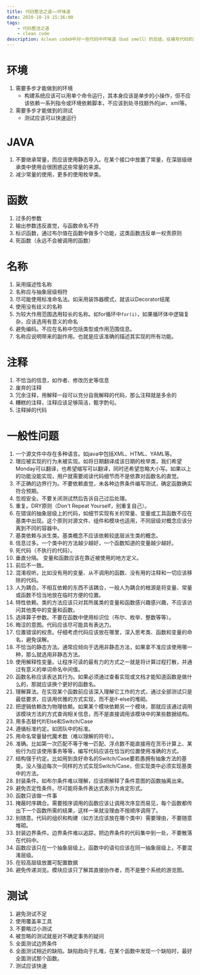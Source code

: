 ```yaml
---
title: 代码整洁之道——坏味道
date: 2020-10-19 15:36:00
tags:
    - 代码整洁之道
    - clean code
description: 《clean code》中对一些代码中坏味道（bad smell）的总结，在编写代码的过程中应该多注意不要出现列表中的问题，使代码具有更高的可读性。
---
```

# 环境
1. 需要多步才能做到的环境
    - 构建系统应该可以用单个命令运行，其本身应该是单步的小操作，但不应该依赖一系列指令或环境依赖脚本，不应该到处寻找额外的jar、xml等。
2. 需要多步才能做到的测试
    - 测试应该可以快速运行

# JAVA
1. 不要继承常量，而应该使用静态导入。在某个接口中放置了常量，在深层级继承类中使用会很困惑这些常量的来源。
2. 减少常量的使用，更多的使用枚举类。

# 函数
1. 过多的参数
2. 输出参数违反直觉，与函数命名不符
3. 标识函数，通过布尔值在函数中做多个功能，这类函数违反单一权责原则
4. 死函数（永远不会被调用的函数）

# 名称
1. 采用描述性名称
2. 名称应与抽象层级相符
3. 尽可能使用标准命名法。如采用装饰器模式，就该以Decorator结尾
4. 使用没有歧义的名称
5. 为较大作用范围选用较长的名称。如for循环中`for(i)`，如果循环体中逻辑复杂，应该选用有意义的命名
6. 避免编码。不应在名称中包括类型或作用范围信息。
7. 名称应说明带来的副作用。也就是应该准确的描述其实现的所有功能。

# 注释
1. 不恰当的信息，如作者、修改历史等信息
2. 废弃的注释
3. 冗余注释，用解释一段可以充分自我解释的代码，那么注释就是多余的
4. 糟糕的注释，注释应该足够简洁，甄字酌句。
5. 注释掉的代码

# 一般性问题
1. 一个源文件中存在多种语言。如java中包括XML、HTML、YAML等。
2. 理应被实现的行为未被实现。如将日期翻译成该日期的枚举类，我们希望Monday可以翻译，也希望缩写可以翻译，同时还希望忽略大小写。如果以上的功能没能实现，用户就需要阅读代码细节而不是依靠对函数名的直觉。
3. 不正确的边界行为。不要依赖直觉，未各种边界条件编写测试，确定函数确实符合预期。
4. 忽视安全。不要关闭测试然后告诉自己过后处理。
5. 重复。DRY原则（Don't Repeat Yourself，别重复自己）。
6. 在错误的抽象层级上的代码，如细节实现有关的常量、变量或工具函数不应在基类中出现。这个原则对源文件、组件和模块也适用，不同层级对概念应该分离到不同的容器中。
7. 基类依赖与派生类。基类概念不应该依赖较底层派生类的概念。
8. 信息过多。一个类中的方法越少越好，一个函数知道的变量越少越好。
9. 死代码（不执行的代码）。
10. 垂直分隔。 变量和函数应该在靠近被使用的地方定义。
11. 前后不一致。
12. 混淆视听。比如没有用的变量、从不调用的函数、没有用的注释和一切应该移除的代码。
13. 人为耦合。不相互依赖的东西不该耦合，一般人为耦合的根源是将变量、常量或函数不恰当地放在临时方便的位置。
14. 特性依赖。类的方法应该只对其所属类的变量和函数感兴趣感兴趣，不应该访问其他类中的变量和函数。
15. 选择算子参数。不要在函数中使用标识位（布尔、枚举、整数等等）。
16. 晦涩的意图。代码应该尽可能具有表达力。
17. 位置错误的权责。仔细考虑代码应该放在哪里，深入思考类、函数和变量的命名，避免误解。
18. 不恰当的静态方法。通常应倾向于选用非静态方法，如果拿不准应该使用哪一种，那么就选用非静态方法。
19. 使用解释性变量。让程序可读的最有力的方式之一就是将计算过程打散，并通过有意义的单词命名中间值。
20. 函数名称应该表达其行为。如果必须通过查看实现或文档才能知道函数是做什么的，那就应该换个更好的函数名。
21. 理解算法。在实现某个函数前应该深入理解它工作的方式，通过全部测试只是最低要求，应该用优雅的方式实现，而不是if-else的堆砌。
22. 把逻辑依赖改为物理依赖。如果某个模块依赖另一个模块，那就应该通过调用该模块方法的方式查询相关信息，而不是直接调用该模块中的某些数据结构。
23. 用多态替代If/Else和Switch/Case
24. 遵循标准约定。如团队中的标准。
25. 用命名常量替代魔术数（难以理解的符号）。
26. 准确。比如第一次匹配不等于唯一匹配、浮点数不能直接用在货币计算上、某些行为应该使用事务等等，编写代码应该在恰当的位置使用准确的方式。
27. 结构强于约定。比如用到良好命名的Switch/Case要若愚拥有抽象方法的基类。没人强迫每次一同样的方式实现Switch/Case，但实现类中必须实现基类中的方法。
28. 封装条件。如布尔条件难以理解，应该把解释了条件意图的函数抽离出来。
29. 避免否定性条件。尽可能将条件表达式表示为肯定形式。
30. 函数只该做一件事
31. 掩蔽时序耦合。需要按序调用的函数应该让调用次序显而易见，每个函数都传出下一个函数所需的结果，这样一来就没理由不按顺序调用了。
32. 别随意。代码的组织和构建（如方法应该放在哪个类中）需要理由，不要随意堆砌。
33. 封装边界条件。边界条件难以追踪，把边界条件的代码集中到一处，不要散落在代码中。
34. 函数应该只在一个抽象层级上。函数中的语句应该在同一抽象层级上，不要混淆层级。
35. 在较高层级放置可配置数据
36. 避免传递浏览。模块应该只了解其直接协作者，而不是整个系统的游览图。

# 测试
1. 避免测试不足
2. 使用覆盖率工具
3. 不要略过小测试
4. 被忽略的测试就是对不确定事务的疑问
5. 全面测试边界条件
6. 全面测试相近的缺陷。缺陷趋向于扎堆，在某个函数中发现一个缺陷时，最好全面测试那个函数。
7. 测试应该快速